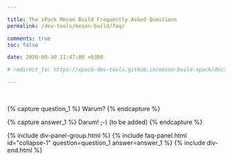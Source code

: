 ```yaml
---

title: The xPack Meson Build Frequently Asked Questions
permalink: /dev-tools/meson-build/faq/

comments: true
toc: false

date: 2020-09-30 11:47:00 +0300

# redirect_to: https://xpack-dev-tools.github.io/meson-build-xpack/docs/faq/

---
```


<br/>

{% capture question_1 %}
Warum?
{% endcapture %}

{% capture answer_1 %}
Darum! ;-) (to be added)
{% endcapture %}

{% include div-panel-group.html %}
{% include faq-panel.html id="collapse-1" question=question_1 answer=answer_1 %}
{% include div-end.html %}
